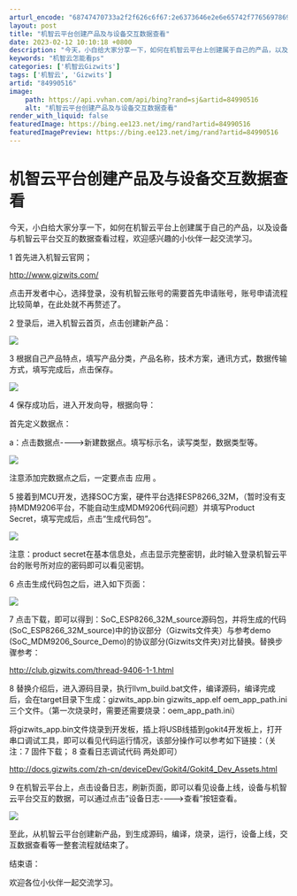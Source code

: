```yaml
---
arturl_encode: "68747470733a2f2f626c6f67:2e6373646e2e6e65742f77656978696e5f3338343938393432:2f61727469636c652f64657461696c732f3834393930353136"
layout: post
title: "机智云平台创建产品及与设备交互数据查看"
date: 2023-02-12 10:10:18 +0800
description: "今天，小白给大家分享一下，如何在机智云平台上创建属于自己的产品，以及设备与机智云平台交互的数据查看过"
keywords: "机智云怎能看ps"
categories: ['机智云Gizwits']
tags: ['机智云', 'Gizwits']
artid: "84990516"
image:
    path: https://api.vvhan.com/api/bing?rand=sj&artid=84990516
    alt: "机智云平台创建产品及与设备交互数据查看"
render_with_liquid: false
featuredImage: https://bing.ee123.net/img/rand?artid=84990516
featuredImagePreview: https://bing.ee123.net/img/rand?artid=84990516
---
```


# 机智云平台创建产品及与设备交互数据查看

今天，小白给大家分享一下，如何在机智云平台上创建属于自己的产品，以及设备与机智云平台交互的数据查看过程，欢迎感兴趣的小伙伴一起交流学习。

1 首先进入机智云官网；

<http://www.gizwits.com/>

点击开发者中心，选择登录，没有机智云账号的需要首先申请账号，账号申请流程比较简单，在此处就不再赘述了。

2 登录后，进入机智云首页，点击创建新产品：

![](https://i-blog.csdnimg.cn/blog_migrate/c39ae8d0e13510c34b65e54bf6aa0c6b.png)

3 根据自己产品特点，填写产品分类，产品名称，技术方案，通讯方式，数据传输方式，填写完成后，点击保存。

![](https://i-blog.csdnimg.cn/blog_migrate/3287e581bd7ebdbf780eb951776eda56.png)

4 保存成功后，进入开发向导，根据向导：

首先定义数据点：

a：点击数据点---->新建数据点。填写标示名，读写类型，数据类型等。

![](https://i-blog.csdnimg.cn/blog_migrate/a9de1a7f74aed0acc8cae0771f6618ff.png)

注意添加完数据点之后，一定要点击
应用
。

5 接着到MCU开发，选择SOC方案，硬件平台选择ESP8266\_32M，（暂时没有支持MDM9206平台，不能自动生成MDM9206代码问题）并填写Product Secret，填写完成后，点击“生成代码包”。

![](https://i-blog.csdnimg.cn/blog_migrate/e710a95a1c8a0b9ab165f66238dc2edf.png)

注意：product secret在基本信息处，点击显示完整密钥，此时输入登录机智云平台的账号所对应的密码即可以看见密钥。

6 点击生成代码包之后，进入如下页面：

![](https://i-blog.csdnimg.cn/blog_migrate/ae97ced2efa1729478516a0718ad4b08.png)

7 点击下载，即可以得到：SoC\_ESP8266\_32M\_source源码包，并将生成的代码(SoC\_ESP8266\_32M\_source)中的协议部分（Gizwits文件夹）与参考demo (SoC\_MDM9206\_Source\_Demo)的协议部分(Gizwits文件夹)对比替换。替换步骤参考：

<http://club.gizwits.com/thread-9406-1-1.html>

8 替换介绍后，进入源码目录，执行llvm\_build.bat文件，编译源码，编译完成后，会在target目录下生成：gizwits\_app.bin gizwits\_app.elf oem\_app\_path.ini 三个文件。（第一次烧录时，需要还需要烧录：oem\_app\_path.ini）

将gizwits\_app.bin文件烧录到开发板，插上将USB线插到gokit4开发板上，打开串口调试工具，即可以看见代码运行情况，该部分操作可以参考如下链接：（关注：7 固件下载； 8 查看日志调试代码 两处即可）

<http://docs.gizwits.com/zh-cn/deviceDev/Gokit4/Gokit4_Dev_Assets.html>

9 在机智云平台上，点击设备日志，刷新页面，即可以看见设备上线，设备与机智云平台交互的数据，可以通过点击”设备日志---->查看”按钮查看。

![](https://i-blog.csdnimg.cn/blog_migrate/d4abd629076ed4b544cb9159b99d0347.png)

至此，从机智云平台创建新产品，到生成源码，编译，烧录，运行，设备上线，交互数据查看等一整套流程就结束了。

结束语：

欢迎各位小伙伴一起交流学习。